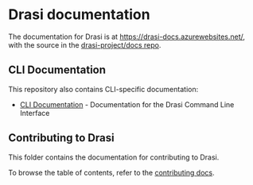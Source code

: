 # Drasi documentation

The documentation for Drasi is at https://drasi-docs.azurewebsites.net/, with the source in the [drasi-project/docs repo](https://github.com/drasi-project/docs).

## CLI Documentation

This repository also contains CLI-specific documentation:

- [CLI Documentation](cli/README.md) - Documentation for the Drasi Command Line Interface

## Contributing to Drasi

This folder contains the documentation for contributing to Drasi. 

To browse the table of contents, refer to the [contributing docs](./../CONTRIBUTING.md).

